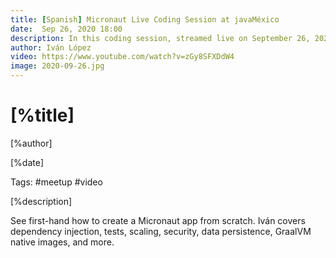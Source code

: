 ```yaml
---
title: [Spanish] Micronaut Live Coding Session at javaMéxico
date:  Sep 26, 2020 18:00
description: In this coding session, streamed live on September 26, 2020, Micronaut team member Iván López demonstrates the main features of Micronaut.
author: Iván López
video: https://www.youtube.com/watch?v=zGy8SFXDdW4
image: 2020-09-26.jpg
---
```


# [%title]

[%author]

[%date]

Tags: #meetup #video

[%description]

See first-hand how to create a Micronaut app from scratch. Iván covers dependency injection, tests, scaling, security, data persistence, GraalVM native images, and more.

